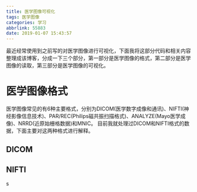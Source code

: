 ```yaml
---
title: 医学图像可视化
tags: 医学图像
categories: 学习
abbrlink: 55883
date: 2019-01-07 15:43:57
---
```

最近经常使用到之前写的对医学图像进行可视化，下面我将这部分代码和相关内容整理成该博客，分成一下三个部分，第一部分是医学图像的格式，第二部分是医学图像的读取，第三部分是医学图像的可视化。

# 医学图像格式
医学图像常见的有6种主要格式，分别为DICOM(医学数字成像和通讯)、NIFTI(神经影像信息技术)、PAR/REC(Philips磁共振扫描格式)、ANALYZE(Mayo医学成像)、NRRD(近原始栅格数据)和MNIC。
目前我就处理过DICOM和NIFTI格式的数据，下面主要对这两种格式进行解释。
## DICOM

## NIFTI

s